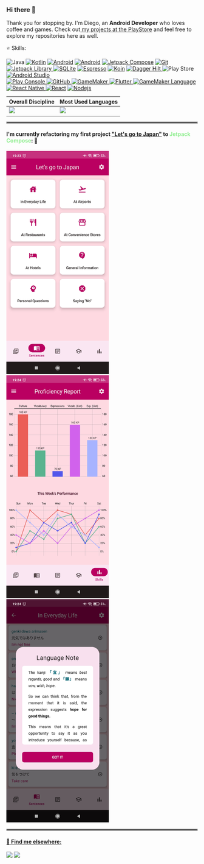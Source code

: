 ### Hi there 👋

<p align="left"> 
  Thank you for stopping by. I'm Diego, an <strong>Android Developer</strong> who loves coffee and games. Check out<a href="https://play.google.com/store/apps/dev?id=6824525377690928021"> my projects at the PlayStore</a> and feel free to explore my repositories here as well.
</p>

<p align="left">
  ⭐ Skills: <br>

<img alt="Java" src="https://img.shields.io/badge/-Java-red"> </a><a href="#"><img alt="Kotlin" src="https://img.shields.io/badge/-Kotlin-blueviolet"></a> <a href="#"><a href="#"><img alt="Android" src="https://img.shields.io/badge/-Android-20green" ></a> <a href="#"><a href="#"><img alt="Android" src="https://img.shields.io/badge/-XML-9cf" ></a> <a href="#"><a href="#"><img alt="Jetpack Compose" src="https://img.shields.io/badge/-Jetpack_Compose-yellowgreen" ></a> <a href="#"><img alt="Git" src="https://img.shields.io/badge/-Git-orange"></a> <a href="#"><img alt="Jetpack Library" src="https://img.shields.io/badge/-Jetpack Libraries-blue"> </a> <a href="#"><img alt="SQLite" src="https://img.shields.io/badge/-SQLite-blueviolet"></a> <a href="#"><img alt="Espresso" src="https://img.shields.io/badge/-Espresso-lightgrey"></a> <a href="#"><img alt="Koin" src="https://img.shields.io/badge/-Koin-ff69b4"></a>  <a href="#"><img alt="Dagger Hilt" src="https://img.shields.io/badge/-Dagger_Hilt-20green"> </a> <img alt="Play Store" src="https://img.shields.io/badge/-PlayStore-ff69b4"> <a href="#"><img alt="Android Studio" src="https://img.shields.io/badge/-Android%20Studio-blue"> <br>
</a> <a href="#"><img alt="Play Console" src="https://img.shields.io/badge/-Play Console-blueviolet">  <a href="#"><img alt="GitHub" src="https://img.shields.io/badge/-GitHub-9cf"> </a>
<a href="#"><img alt="GameMaker" src="https://img.shields.io/badge/-GameMaker-yellow"> <a>  <a href="#"><img alt="Flutter" src="https://img.shields.io/badge/-Flutter-orange"> </a> <a href="#"><img alt="GameMaker Language" src="https://img.shields.io/badge/-GameMaker Language-red"> <a href="#"><img alt="React Native" src="https://img.shields.io/badge/-React Native-ff69b4"> </a> <a href="#"><img alt="React" src="https://img.shields.io/badge/-React-yellow"></a> <a href="#"><img alt="Nodejs" src="https://img.shields.io/badge/-NodeJS-9cf"></a>
</p>

| Overall Discipline | Most Used Languages|
| -------- | ------- |
| <a href="https://git.io/streak-stats"> <img  src="https://github-readme-streak-stats.herokuapp.com?user=Dark3088&theme=dark&hide_border=true&theme=algolia&border_radius=4.7&mode=weekly"></a>|<a href="https://github.com/Gurupreet"> <img src="https://github-readme-stats.vercel.app/api/top-langs/?username=Dark3088&theme=algolia&hide_langs_below=1&exclude_repo=NLW-eSports&hide=makefile,javascript,swift,objective-c&hide_border=true&hide_progress=false&hide_title=true" /></a>|

<hr style="border:2px solid gray"></hr>

#### I'm currently refactoring my first project <span><a href="https://play.google.com/store/apps/details?id=br.lord.dark.vamosparaojapao.free">"Let's go to Japan"</a></span> to <span style="color:lightgreen">Jetpack Compose</span>: 🚀 
<p></p>
<a href="#"><img width=270 src="assets/sentences.jpg"> <a href="#"><img width=270 src="assets/proficiency_report.jpg"> <a href="#"><img width=270 src="assets/lang_note.jpg">

<br>
<hr style="border:2px solid gray"></hr>

<p></p>

#### 📢 Find me elsewhere:

[<img src="https://img.shields.io/badge/-Linkedin-0e76a8?style=&logo=Linkedin&logoColor=white">](https://www.linkedin.com/in/diego-rocha88/) [<img src="https://img.shields.io/badge/-Gmail-FF0000?style=labelColor=FF0000&logo=gmail&logoColor=white">](diegorsf.dns@gmail.com)

